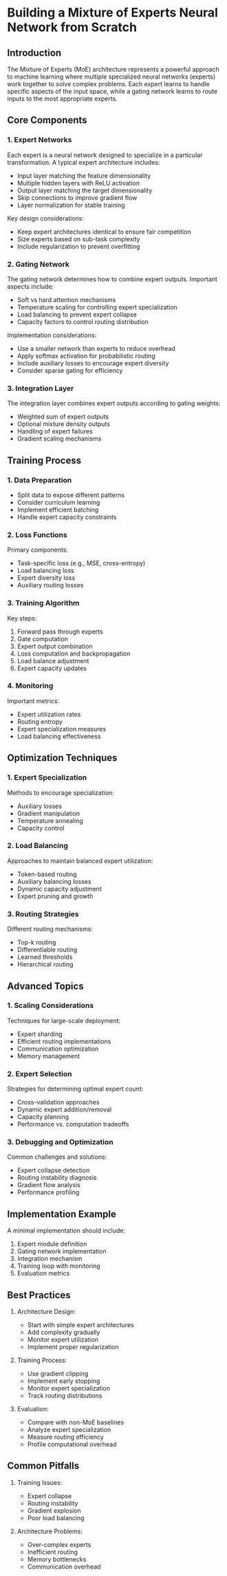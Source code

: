 # Building a Mixture of Experts Neural Network from Scratch

## Introduction

The Mixture of Experts (MoE) architecture represents a powerful approach to machine learning where multiple specialized neural networks (experts) work together to solve complex problems. Each expert learns to handle specific aspects of the input space, while a gating network learns to route inputs to the most appropriate experts.

## Core Components

### 1. Expert Networks

Each expert is a neural network designed to specialize in a particular transformation. A typical expert architecture includes:

- Input layer matching the feature dimensionality
- Multiple hidden layers with ReLU activation
- Output layer matching the target dimensionality
- Skip connections to improve gradient flow
- Layer normalization for stable training

Key design considerations:
- Keep expert architectures identical to ensure fair competition
- Size experts based on sub-task complexity
- Include regularization to prevent overfitting

### 2. Gating Network

The gating network determines how to combine expert outputs. Important aspects include:

- Soft vs hard attention mechanisms
- Temperature scaling for controlling expert specialization
- Load balancing to prevent expert collapse
- Capacity factors to control routing distribution

Implementation considerations:
- Use a smaller network than experts to reduce overhead
- Apply softmax activation for probabilistic routing
- Include auxiliary losses to encourage expert diversity
- Consider sparse gating for efficiency

### 3. Integration Layer

The integration layer combines expert outputs according to gating weights:

- Weighted sum of expert outputs
- Optional mixture density outputs
- Handling of expert failures
- Gradient scaling mechanisms

## Training Process

### 1. Data Preparation

- Split data to expose different patterns
- Consider curriculum learning
- Implement efficient batching
- Handle expert capacity constraints

### 2. Loss Functions

Primary components:
- Task-specific loss (e.g., MSE, cross-entropy)
- Load balancing loss
- Expert diversity loss
- Auxiliary routing losses

### 3. Training Algorithm

Key steps:
1. Forward pass through experts
2. Gate computation
3. Expert output combination
4. Loss computation and backpropagation
5. Load balance adjustment
6. Expert capacity updates

### 4. Monitoring

Important metrics:
- Expert utilization rates
- Routing entropy
- Expert specialization measures
- Load balancing effectiveness

## Optimization Techniques

### 1. Expert Specialization

Methods to encourage specialization:
- Auxiliary losses
- Gradient manipulation
- Temperature annealing
- Capacity control

### 2. Load Balancing

Approaches to maintain balanced expert utilization:
- Token-based routing
- Auxiliary balancing losses
- Dynamic capacity adjustment
- Expert pruning and growth

### 3. Routing Strategies

Different routing mechanisms:
- Top-k routing
- Differentiable routing
- Learned thresholds
- Hierarchical routing

## Advanced Topics

### 1. Scaling Considerations

Techniques for large-scale deployment:
- Expert sharding
- Efficient routing implementations
- Communication optimization
- Memory management

### 2. Expert Selection

Strategies for determining optimal expert count:
- Cross-validation approaches
- Dynamic expert addition/removal
- Capacity planning
- Performance vs. computation tradeoffs

### 3. Debugging and Optimization

Common challenges and solutions:
- Expert collapse detection
- Routing instability diagnosis
- Gradient flow analysis
- Performance profiling

## Implementation Example

A minimal implementation should include:

1. Expert module definition
2. Gating network implementation
3. Integration mechanism
4. Training loop with monitoring
5. Evaluation metrics

## Best Practices

1. Architecture Design:
   - Start with simple expert architectures
   - Add complexity gradually
   - Monitor expert utilization
   - Implement proper regularization

2. Training Process:
   - Use gradient clipping
   - Implement early stopping
   - Monitor expert specialization
   - Track routing distributions

3. Evaluation:
   - Compare with non-MoE baselines
   - Analyze expert specialization
   - Measure routing efficiency
   - Profile computational overhead

## Common Pitfalls

1. Training Issues:
   - Expert collapse
   - Routing instability
   - Gradient explosion
   - Poor load balancing

2. Architecture Problems:
   - Over-complex experts
   - Inefficient routing
   - Memory bottlenecks
   - Communication overhead

